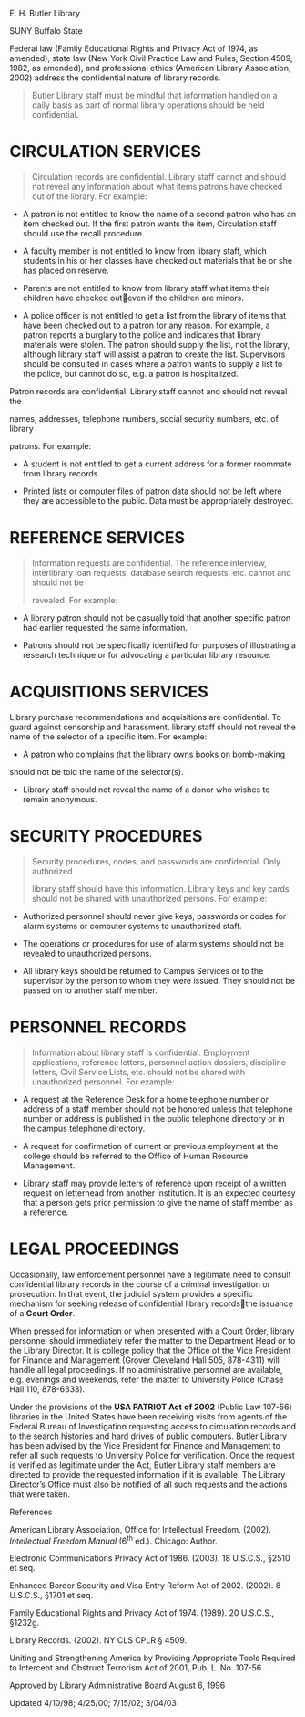 E. H. Butler Library

SUNY Buffalo State

Federal law (Family Educational Rights and Privacy Act of 1974, as amended), state law (New York Civil Practice Law and Rules, Section 4509, 1982, as amended), and professional ethics (American Library Association, 2002) address the confidential nature of library records.

> Butler Library staff must be mindful that information handled on a daily basis as part of normal library operations should be held confidential.

CIRCULATION SERVICES 
=====================

> Circulation records are confidential. Library staff cannot and should not reveal any information about what items patrons have checked out of the library. For example:

-   A patron is not entitled to know the name of a second patron who has an item checked out. If the first patron wants the item, Circulation staff should use the recall procedure.

<!-- -->

-   A faculty member is not entitled to know from library staff, which students in his or her classes have checked out materials that he or she has placed on reserve.

<!-- -->

-   Parents are not entitled to know from library staff what items their children have checked outeven if the children are minors.

<!-- -->

-   A police officer is not entitled to get a list from the library of items that have been checked out to a patron for any reason. For example, a patron reports a burglary to the police and indicates that library materials were stolen. The patron should supply the list, not the library, although library staff will assist a patron to create the list. Supervisors should be consulted in cases where a patron wants to supply a list to the police, but cannot do so, e.g. a patron is hospitalized.

Patron records are confidential. Library staff cannot and should not reveal the

names, addresses, telephone numbers, social security numbers, etc. of library

patrons. For example:

-   A student is not entitled to get a current address for a former roommate from library records.

<!-- -->

-   Printed lists or computer files of patron data should not be left where they are accessible to the public. Data must be appropriately destroyed.

REFERENCE SERVICES 
===================

> Information requests are confidential. The reference interview, interlibrary loan requests, database search requests, etc. cannot and should not be
>
> revealed. For example:

-   A library patron should not be casually told that another specific patron had earlier requested the same information.

-   Patrons should not be specifically identified for purposes of illustrating a research technique or for advocating a particular library resource.

ACQUISITIONS SERVICES 
======================

Library purchase recommendations and acquisitions are confidential. To guard against censorship and harassment, library staff should not reveal the name of the selector of a specific item. For example:

-   A patron who complains that the library owns books on bomb-making

should not be told the name of the selector(s).

-   Library staff should not reveal the name of a donor who wishes to remain anonymous.

SECURITY PROCEDURES 
====================

> Security procedures, codes, and passwords are confidential. Only authorized
>
> library staff should have this information. Library keys and key cards should not be shared with unauthorized persons. For example:

-   Authorized personnel should never give keys, passwords or codes for alarm systems or computer systems to unauthorized staff.

<!-- -->

-   The operations or procedures for use of alarm systems should not be revealed to unauthorized persons.

-   All library keys should be returned to Campus Services or to the supervisor by the person to whom they were issued. They should not be passed on to another staff member.

PERSONNEL RECORDS 
==================

> Information about library staff is confidential. Employment applications, reference letters, personnel action dossiers, discipline letters, Civil Service Lists, etc. should not be shared with unauthorized personnel. For example:

-   A request at the Reference Desk for a home telephone number or address of a staff member should not be honored unless that telephone number or address is published in the public telephone directory or in the campus telephone directory.

<!-- -->

-   A request for confirmation of current or previous employment at the college should be referred to the Office of Human Resource Management.

-   Library staff may provide letters of reference upon receipt of a written request on letterhead from another institution. It is an expected courtesy that a person gets prior permission to give the name of staff member as a reference.

LEGAL PROCEEDINGS 
==================

Occasionally, law enforcement personnel have a legitimate need to consult confidential library records in the course of a criminal investigation or prosecution. In that event, the judicial system provides a specific mechanism for seeking release of confidential library recordsthe issuance of a **Court Order**.

When pressed for information or when presented with a Court Order, library personnel should immediately refer the matter to the Department Head or to the Library Director. It is college policy that the Office of the Vice President for Finance and Management (Grover Cleveland Hall 505, 878-4311) will handle all legal proceedings. If no administrative personnel are available, e.g. evenings and weekends, refer the matter to University Police (Chase Hall 110, 878-6333).

Under the provisions of the **USA PATRIOT Act** **of 2002** (Public Law 107-56) libraries in the United States have been receiving visits from agents of the Federal Bureau of Investigation requesting access to circulation records and to the search histories and hard drives of public computers. Butler Library has been advised by the Vice President for Finance and Management to refer all such requests to University Police for verification. Once the request is verified as legitimate under the Act, Butler Library staff members are directed to provide the requested information if it is available. The Library Director’s Office must also be notified of all such requests and the actions that were taken.

References

American Library Association, Office for Intellectual Freedom. (2002). *Intellectual Freedom Manual* (6<sup>th</sup> ed.). Chicago: Author.

Electronic Communications Privacy Act of 1986. (2003). 18 U.S.C.S., §2510 et seq.

Enhanced Border Security and Visa Entry Reform Act of 2002. (2002). 8 U.S.C.S., §1701 et seq.

Family Educational Rights and Privacy Act of 1974. (1989). 20 U.S.C.S., §1232g.

Library Records. (2002). NY CLS CPLR § 4509.

Uniting and Strengthening America by Providing Appropriate Tools Required to Intercept and Obstruct Terrorism Act of 2001, Pub. L. No. 107-56.

Approved by Library Administrative Board August 6, 1996

Updated 4/10/98; 4/25/00; 7/15/02; 3/04/03

